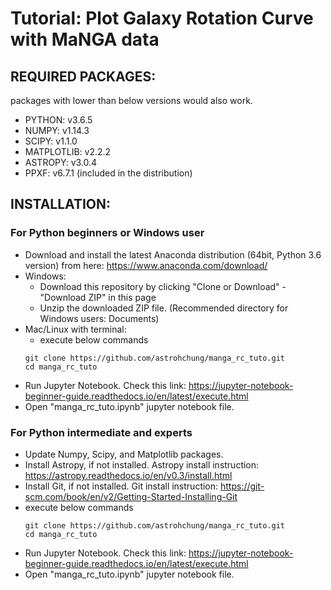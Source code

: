 # Tutorial: Plot Galaxy Rotation Curve with MaNGA data

## REQUIRED PACKAGES:
  packages with lower than below versions would also work.  
  * PYTHON: v3.6.5 
  * NUMPY: v1.14.3
  * SCIPY: v1.1.0
  * MATPLOTLIB: v2.2.2
  * ASTROPY: v3.0.4
  * PPXF: v6.7.1 (included in the distribution)
  
## INSTALLATION:
### For Python beginners or Windows user
  * Download and install the latest Anaconda distribution (64bit, Python 3.6 version) from here: https://www.anaconda.com/download/
  * Windows:
    * Download this repository by clicking "Clone or Download" - "Download ZIP" in this page
    * Unzip the downloaded ZIP file. (Recommended directory for Windows users: Documents)
  * Mac/Linux with terminal:
    * execute below commands
    <pre><code>git clone https://github.com/astrohchung/manga_rc_tuto.git
    cd manga_rc_tuto
    </code></pre>
  * Run Jupyter Notebook. Check this link: https://jupyter-notebook-beginner-guide.readthedocs.io/en/latest/execute.html
  * Open "manga_rc_tuto.ipynb" jupyter notebook file.
### For Python intermediate and experts
  * Update Numpy, Scipy, and Matplotlib packages.
  * Install Astropy, if not installed. Astropy install instruction: https://astropy.readthedocs.io/en/v0.3/install.html
  * Install Git, if not installed. Git install instruction: https://git-scm.com/book/en/v2/Getting-Started-Installing-Git
  * execute below commands
    <pre><code>git clone https://github.com/astrohchung/manga_rc_tuto.git
    cd manga_rc_tuto
    </code></pre> 
  * Run Jupyter Notebook. Check this link: https://jupyter-notebook-beginner-guide.readthedocs.io/en/latest/execute.html
  * Open "manga_rc_tuto.ipynb" jupyter notebook file.
